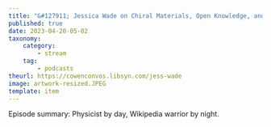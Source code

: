 ```yaml
---
title: "&#127911; Jessica Wade on Chiral Materials, Open Knowledge, and Representation in STEM"
published: true
date: 2023-04-20-05-02
taxonomy:
    category:
        - stream
    tag:
        - podcasts
theurl: https://cowenconvos.libsyn.com/jess-wade
image: artwork-resized.JPEG
template: item
---
```


Episode summary: Physicist by day, Wikipedia warrior by night.

